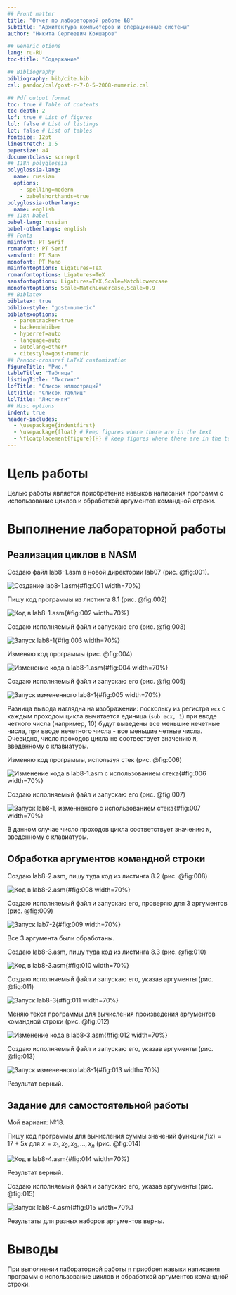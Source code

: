 ```yaml
---
## Front matter
title: "Отчет по лабораторной работе №8"
subtitle: "Архитектура компьютеров и операционные системы"
author: "Никита Сергеевич Кокшаров"

## Generic otions
lang: ru-RU
toc-title: "Содержание"

## Bibliography
bibliography: bib/cite.bib
csl: pandoc/csl/gost-r-7-0-5-2008-numeric.csl

## Pdf output format
toc: true # Table of contents
toc-depth: 2
lof: true # List of figures
lol: false # List of listings
lot: false # List of tables
fontsize: 12pt
linestretch: 1.5
papersize: a4
documentclass: scrreprt
## I18n polyglossia
polyglossia-lang:
  name: russian
  options:
	- spelling=modern
	- babelshorthands=true
polyglossia-otherlangs:
  name: english
## I18n babel
babel-lang: russian
babel-otherlangs: english
## Fonts
mainfont: PT Serif
romanfont: PT Serif
sansfont: PT Sans
monofont: PT Mono
mainfontoptions: Ligatures=TeX
romanfontoptions: Ligatures=TeX
sansfontoptions: Ligatures=TeX,Scale=MatchLowercase
monofontoptions: Scale=MatchLowercase,Scale=0.9
## Biblatex
biblatex: true
biblio-style: "gost-numeric"
biblatexoptions:
  - parentracker=true
  - backend=biber
  - hyperref=auto
  - language=auto
  - autolang=other*
  - citestyle=gost-numeric
## Pandoc-crossref LaTeX customization
figureTitle: "Рис."
tableTitle: "Таблица"
listingTitle: "Листинг"
lofTitle: "Список иллюстраций"
lotTitle: "Список таблиц"
lolTitle: "Листинги"
## Misc options
indent: true
header-includes:
  - \usepackage{indentfirst}
  - \usepackage{float} # keep figures where there are in the text
  - \floatplacement{figure}{H} # keep figures where there are in the text
---
```


# Цель работы

Целью работы является приобретение навыков написания программ с использование циклов и обработкой аргументов командной строки.

# Выполнение лабораторной работы

## Реализация циклов в NASM

Создаю файл lab8-1.asm в новой директории lab07 (рис. @fig:001).

![Создание lab8-1.asm](image/1.png){#fig:001 width=70%}

Пишу код программы из листинга 8.1 (рис. @fig:002)

![Код в lab8-1.asm](image/2.png){#fig:002 width=70%}

Создаю исполняемый файл и запускаю его (рис. @fig:003)

![Запуск lab8-1](image/3.png){#fig:003 width=70%}

Изменяю код программы (рис. @fig:004)

![Изменение кода в lab8-1.asm](image/4.png){#fig:004 width=70%}

Создаю исполняемый файл и запускаю его (рис. @fig:005)

![Запуск измененного lab8-1](image/5.png){#fig:005 width=70%}

Разница вывода наглядна на изображении: поскольку из регистра ```ecx``` с каждым проходом цикла вычитается единица (```sub ecx, 1```) при вводе четного числа (например, 10) будут выведены все меньшие нечетные числа, при вводе нечетного числа - все меньшие четные числа. Очевидно, число проходов цикла не соотвествует значению ```N```, введенному с клавиатуры.

Изменяю код программы, используя стек (рис. @fig:006)

![Изменение кода в lab8-1.asm c использованием стека](image/6.png){#fig:006 width=70%}

Создаю исполняемый файл и запускаю его (рис. @fig:007)

![Запуск lab8-1, изменненого с использованием стека](image/7.png){#fig:007 width=70%}

В данном случае число проходов цикла соответствует значению ```N```, введенному с клавиатуры.

## Обработка аргументов командной строки

Создаю lab8-2.asm, пишу туда код из листинга 8.2 (рис. @fig:008)

![Код в lab8-2.asm](image/8.png){#fig:008 width=70%}

Создаю исполняемый файл и запускаю его, проверяю для 3 аргументов (рис. @fig:009)

![Запуск lab7-2](image/9.png){#fig:009 width=70%}

Все 3 аргумента были обработаны.

Создаю lab8-3.asm, пишу туда код из листинга 8.3 (рис. @fig:010)

![Код в lab8-3.asm](image/10.png){#fig:010 width=70%}

Создаю исполняемый файл и запускаю его, указав аргументы (рис. @fig:011)

![Запуск lab8-3](image/11.png){#fig:011 width=70%}

Меняю текст программы для вычисления произведения аргументов командной строки (рис. @fig:012)

![Изменение кода в lab8-3.asm](image/12.png){#fig:012 width=70%}

Создаю исполняемый файл и запускаю его, указав аргументы (рис. @fig:013)

![Запуск измененного lab8-1](image/13.png){#fig:013 width=70%}

Результат верный.

## Задание для самостоятельной работы

Мой вариант: №18.

Пишу код программы для вычисления суммы значений функции $f(x) = 17 + 5x$ для $x = x_1, x_2, x_3, ..., x_n$ (рис. @fig:014)

![Код в lab8-4.asm](image/14.png){#fig:014 width=70%}

Результат верный.

Создаю исполняемый файл и запускаю его, указав аргументы (рис. @fig:015)

![Запуск lab8-4.asm](image/15.png){#fig:015 width=70%}

Результаты для разных наборов аргументов верны.

# Выводы

При выполнении лабораторной работы я приобрел навыки написания программ с использование циклов и обработкой аргументов командной строки.
